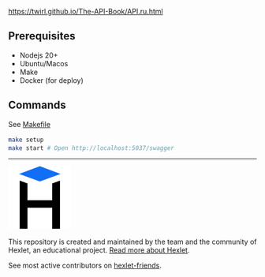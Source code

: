 https://twirl.github.io/The-API-Book/API.ru.html

## Prerequisites

* Nodejs 20+
* Ubuntu/Macos
* Make
* Docker (for deploy)

## Commands

See [Makefile](./Makefile)

```bash
make setup
make start # Open http://localhost:5037/swagger
```

---
[![Hexlet Ltd. logo](https://raw.githubusercontent.com/Hexlet/assets/master/images/hexlet_logo128.png)](https://hexlet.io?utm_source=github&utm_medium=link&utm_campaign=hexlet-slim-example)

This repository is created and maintained by the team and the community of Hexlet, an educational project. [Read more about Hexlet](https://hexlet.io?utm_source=github&utm_medium=link&utm_campaign=hexlet-slim-example).

See most active contributors on [hexlet-friends](https://friends.hexlet.io/).
